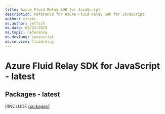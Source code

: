 ```yaml
---
title: Azure Fluid Relay SDK for JavaScript
description: Reference for Azure Fluid Relay SDK for JavaScript
author: xirzec
ms.author: jeffish
ms.data: 03/21/2023
ms.topic: reference
ms.devlang: javascript
ms.service: fluidrelay
---
```

# Azure Fluid Relay SDK for JavaScript - latest
## Packages - latest
[!INCLUDE [packages](fluid-relay-index.md)]